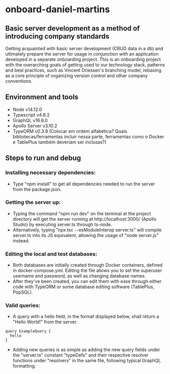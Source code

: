 # onboard-daniel-martins
## Basic server development as a method of introducing company standards
Getting acquainted with basic server development (CRUD data in a db) and ultimately prepare the server for usage in conjunction with an application developed in a separate onboarding project. 
This is an onboarding project with the overarching goals of getting used to our technology stack, patterns and best practices, such as Vincent Driessen's branching model, rebasing as a core principle of organizing version control and other company conventions. 

## Environment and tools 
- Node v14.12.0
- Typescript v4.8.2
- GraphQL v16.6.0 
- Apollo Server v3.10.2
- TypeORM v0.3.9
(Colocar em ordem alfabética? Quais bibliotecas/ferramentas incluir nessa parte, ferramentas como o Docker e TablePlus também deveriam ser inclusas?)

## Steps to run and debug
### Installing necessary dependencies:
- Type "npm install" to get all dependencies needed to run the server from the package.json.
### Getting the server up:
- Typing the command "npm run dev" on the terminal at the project directory will get the server running at http://localhost:3000/ (Apollo Studio) by executing server.ts through ts-node.
- Alternatively, typing "npx tsc --esModuleInterop server.ts" will compile server.ts into its JS equivalent, allowing the usage of "node server.js" instead.

### Editing the local and test databases:
- Both databases are initially created through Docker containers, defined in docker-compose.yml. Editing the file allows you to set the superuser username and password, as well as changing database names.
- After they've been created, you can edit them with ease through either code with TypeORM or some database editing software (TablePlus, PopSQL).
### Valid queries:
- A query with a hello field, in the format displayed below, shall return a "Hello World!" from the server.

```
query ExampleQuery {
  hello
}
```

- Adding new queries is as simple as adding the new query fields under the "server.ts" constant "typeDefs" and their respective resolver functions under "resolvers" in the same file, following typical GraphQL formatting.